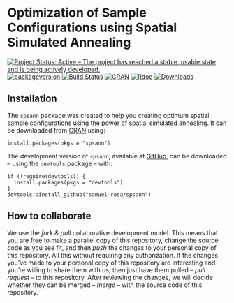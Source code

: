 <!-- Generated by knitr: do not edit by hand. Please edit the content in README.Rmd -->
Optimization of Sample Configurations using Spatial Simulated Annealing
=======================================================================

[![Project Status: Active – The project has reached a stable, usable
state and is being actively
developed.](http://www.repostatus.org/badges/latest/active.svg)](http://www.repostatus.org/#active)
[![packageversion](https://img.shields.io/badge/devel%20version-2.2.0.9000-firebrick.svg?style=flat-square)](commits/master)
[![Build
Status](https://travis-ci.org/samuel-rosa/spsann.svg?branch=master)](https://travis-ci.org/samuel-rosa/spsann)
[![CRAN](https://www.r-pkg.org/badges/version/spsann)](https://cran.r-project.org/package=spsann)
[![Rdoc](http://www.rdocumentation.org/badges/version/spsann)](http://www.rdocumentation.org/packages/spsann)
[![Downloads](http://cranlogs.r-pkg.org/badges/spsann?color=brightgreen)](http://www.r-pkg.org/pkg/spsann)

Installation
------------

The `spsann` package was created to help you creating optimum spatial
sample configurations using the power of spatial simulated annealing. It
can be downloaded from [CRAN](https://CRAN.R-project.org/package=spsann)
using:

    install.packages(pkgs = "spsann")

The development version of `spsann`, available at
[GitHub](https://github.com/samuel-rosa/spsann), can be downloaded –
using the `devtools` package – with:

    if (!require(devtools)) {
      install.packages(pkgs = "devtools")
    }
    devtools::install_github("samuel-rosa/spsann")

How to collaborate
------------------

We use the *fork & pull* collaborative development model. This means
that you are free to make a parallel copy of this repository, change the
source code as you see fit, and then *push* the changes to your personal
copy of this repository. All this without requiring any authorization.
If the changes you’ve made to your personal copy of this repository are
interesting and you’re willing to share them with us, then just have
them pulled – *pull request* – to this repository. After reviewing the
changes, we will decide whether they can be merged – *merge* – with the
source code of this repository.
